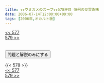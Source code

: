 ```yaml
---
title: ★★ウミガメのスープ★★578杯目 恒例の交霊術味
date: 2006-07-14T12:00:00+09:00
tags: [2006年,オカルト板]
---
```

<div class="th_left"><a href="../577"><< 577</a></div>
<div class="th_right"><a href="../579">579 >></a></div>
<br><br>
<script src="../../js/cupsoup.js"></script>
<form>
<input type="button" value="問題と解説のみにする" onClick="toggleCupsoup()">
</form>
{{< 578 >}}
<div class="th_left"><a href="../577"><< 577</a></div>
<div class="th_right"><a href="../579">579 >></a></div>